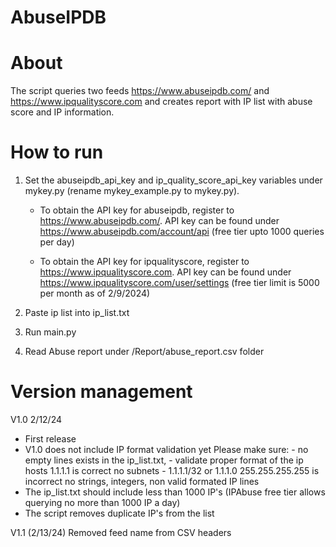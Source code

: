 # AbuseIPDB

# About

The script queries two feeds https://www.abuseipdb.com/ and https://www.ipqualityscore.com and creates report with IP list with abuse score and IP information.

# How to run

1. Set the abuseipdb_api_key and ip_quality_score_api_key variables under mykey.py (rename mykey_example.py to mykey.py). 

    * To obtain the API key for abuseipdb, register to https://www.abuseipdb.com/. API key can be found under https://www.abuseipdb.com/account/api (free tier upto 1000 queries per day)

    * To obtain the API key for ipqualityscore, register to https://www.ipqualityscore.com. API key can be found under https://www.ipqualityscore.com/user/settings (free tier limit is 5000 per month as of 2/9/2024)

2. Paste ip list into ip_list.txt
3. Run main.py
4. Read Abuse report under /Report/abuse_report.csv folder


# Version management
V1.0 2/12/24

- First release
- V1.0 does not include IP format validation yet 
    Please make sure:
        - no empty lines exists in the ip_list.txt, 
        - validate proper format of the ip hosts 
            1.1.1.1 is correct
            no subnets - 1.1.1.1/32 or 1.1.1.0 255.255.255.255 is incorrect
            no strings, integers, non valid formated IP lines
- The ip_list.txt should include less than 1000 IP's (IPAbuse free tier allows querying no more than 1000 IP a day)
- The script removes duplicate IP's from the list

V1.1 (2/13/24)
    Removed feed name from CSV headers
